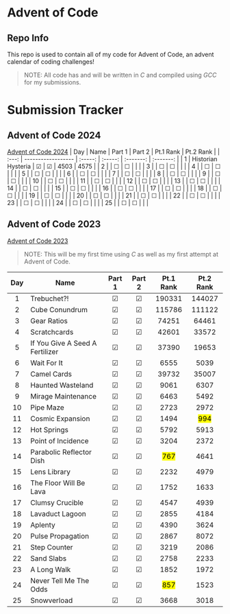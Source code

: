 # Advent of Code
## Repo Info

This repo is used to contain all of my code for Advent of Code, an advent calendar of coding challenges!

> NOTE: All code has and will be written in *C* and compiled using *GCC* for my submissions.

# Submission Tracker
## Advent of Code 2024
[Advent of Code 2024](https://adventofcode.com/2024)
|  Day  | Name               | Part 1  | Part 2  | Pt.1 Rank | Pt.2 Rank |
| :---: | ------------------ | :-----: | :-----: | :-------: | :-------: |
|   1   | Historian Hysteria | &#9745; | &#9745; |   4503    |   4575    |
|   2   |                    | &#9744; | &#9744; |           |           |
|   3   |                    | &#9744; | &#9744; |           |           |
|   4   |                    | &#9744; | &#9744; |           |           |
|   5   |                    | &#9744; | &#9744; |           |           |
|   6   |                    | &#9744; | &#9744; |           |           |
|   7   |                    | &#9744; | &#9744; |           |           |
|   8   |                    | &#9744; | &#9744; |           |           |
|   9   |                    | &#9744; | &#9744; |           |           |
|  10   |                    | &#9744; | &#9744; |           |           |
|  11   |                    | &#9744; | &#9744; |           |           |
|  12   |                    | &#9744; | &#9744; |           |           |
|  13   |                    | &#9744; | &#9744; |           |           |
|  14   |                    | &#9744; | &#9744; |           |           |
|  15   |                    | &#9744; | &#9744; |           |           |
|  16   |                    | &#9744; | &#9744; |           |           |
|  17   |                    | &#9744; | &#9744; |           |           |
|  18   |                    | &#9744; | &#9744; |           |           |
|  19   |                    | &#9744; | &#9744; |           |           |
|  20   |                    | &#9744; | &#9744; |           |           |
|  21   |                    | &#9744; | &#9744; |           |           |
|  22   |                    | &#9744; | &#9744; |           |           |
|  23   |                    | &#9744; | &#9744; |           |           |
|  24   |                    | &#9744; | &#9744; |           |           |
|  25   |                    | &#9744; | &#9744; |           |           |


## Advent of Code 2023
[Advent of Code 2023](https://adventofcode.com/2023)

> NOTE: This will be my first time using *C* as well as my first attempt at Advent of Code.

|  Day  | Name                            | Part 1  | Part 2  |    Pt.1 Rank     |    Pt.2 Rank     |
| :---: | ------------------------------- | :-----: | :-----: | :--------------: | :--------------: |
|   1   | Trebuchet?!                     | &#9745; | &#9745; |      190331      |      144027      |
|   2   | Cube Conundrum                  | &#9745; | &#9745; |      115786      |      111122      |
|   3   | Gear Ratios                     | &#9745; | &#9745; |      74251       |      64461       |
|   4   | Scratchcards                    | &#9745; | &#9745; |      42601       |      33572       |
|   5   | If You Give A Seed A Fertilizer | &#9745; | &#9745; |      37390       |      19653       |
|   6   | Wait For It                     | &#9745; | &#9745; |       6555       |       5039       |
|   7   | Camel Cards                     | &#9745; | &#9745; |      39732       |      35007       |
|   8   | Haunted Wasteland               | &#9745; | &#9745; |       9061       |       6307       |
|   9   | Mirage Maintenance              | &#9745; | &#9745; |       6463       |       5492       |
|  10   | Pipe Maze                       | &#9745; | &#9745; |       2723       |       2972       |
|  11   | Cosmic Expansion                | &#9745; | &#9745; |       1494       | <mark>994</mark> |
|  12   | Hot Springs                     | &#9745; | &#9745; |       5792       |       5913       |
|  13   | Point of Incidence              | &#9745; | &#9745; |       3204       |       2372       |
|  14   | Parabolic Reflector Dish        | &#9745; | &#9745; | <mark>767<mark/> |       4641       |
|  15   | Lens Library                    | &#9745; | &#9745; |       2232       |       4979       |
|  16   | The Floor Will Be Lava          | &#9745; | &#9745; |       1752       |       1633       |
|  17   | Clumsy Crucible                 | &#9745; | &#9745; |       4547       |       4939       |
|  18   | Lavaduct Lagoon                 | &#9745; | &#9745; |       2855       |       4184       |
|  19   | Aplenty                         | &#9745; | &#9745; |       4390       |       3624       |
|  20   | Pulse Propagation               | &#9745; | &#9745; |       2867       |       8072       |
|  21   | Step Counter                    | &#9745; | &#9745; |       3219       |       2086       |
|  22   | Sand Slabs                      | &#9745; | &#9745; |       2758       |       2233       |
|  23   | A Long Walk                     | &#9745; | &#9745; |       1852       |       1972       |
|  24   | Never Tell Me The Odds          | &#9745; | &#9745; | <mark>857<mark/> |       1523       |
|  25   | Snowverload                     | &#9745; | &#9745; |       3668       |       3018       |